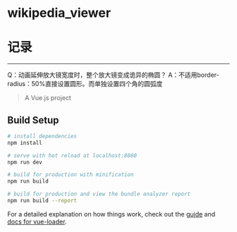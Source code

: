# wikipedia_viewer

# 记录
----------
Q：动画延伸放大镜宽度时，整个放大镜变成诡异的椭圆？
A：不适用border-radius：50%直接设置圆形。而单独设置四个角的圆弧度
> A Vue.js project

## Build Setup

``` bash
# install dependencies
npm install

# serve with hot reload at localhost:8080
npm run dev

# build for production with minification
npm run build

# build for production and view the bundle analyzer report
npm run build --report
```

For a detailed explanation on how things work, check out the [guide](http://vuejs-templates.github.io/webpack/) and [docs for vue-loader](http://vuejs.github.io/vue-loader).
